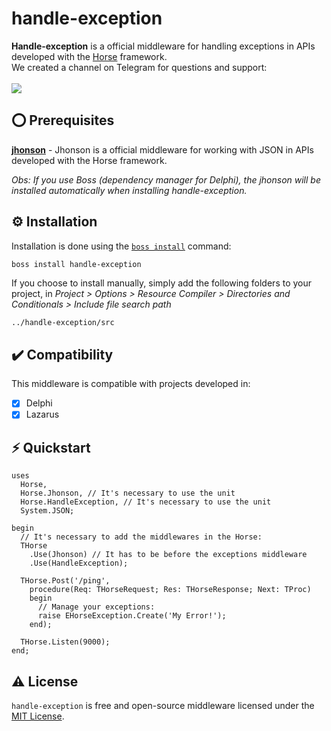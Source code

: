 # handle-exception
<b>Handle-exception</b> is a official middleware for handling exceptions in APIs developed with the <a href="https://github.com/HashLoad/horse">Horse</a> framework.
<br>We created a channel on Telegram for questions and support:<br><br>
<a href="https://t.me/hashload">
  <img src="https://img.shields.io/badge/telegram-join%20channel-7289DA?style=flat-square">
</a>

## ⭕ Prerequisites
[**jhonson**](https://github.com/HashLoad/jhonson) - Jhonson is a official middleware for working with JSON in APIs developed with the Horse framework.

*Obs: If you use Boss (dependency manager for Delphi), the jhonson will be installed automatically when installing handle-exception.*

## ⚙️ Installation
Installation is done using the [`boss install`](https://github.com/HashLoad/boss) command:
``` sh
boss install handle-exception
```
If you choose to install manually, simply add the following folders to your project, in *Project > Options > Resource Compiler > Directories and Conditionals > Include file search path*
```
../handle-exception/src
```

## ✔️ Compatibility
This middleware is compatible with projects developed in:
- [X] Delphi
- [X] Lazarus

## ⚡️ Quickstart
```delphi
uses 
  Horse, 
  Horse.Jhonson, // It's necessary to use the unit
  Horse.HandleException, // It's necessary to use the unit
  System.JSON;

begin
  // It's necessary to add the middlewares in the Horse:
  THorse
    .Use(Jhonson) // It has to be before the exceptions middleware
    .Use(HandleException);

  THorse.Post('/ping',
    procedure(Req: THorseRequest; Res: THorseResponse; Next: TProc)
    begin
      // Manage your exceptions:
      raise EHorseException.Create('My Error!');
    end);

  THorse.Listen(9000);
end;
```

## ⚠️ License
`handle-exception` is free and open-source middleware licensed under the [MIT License](https://github.com/HashLoad/handle-exception/blob/master/LICENSE).
